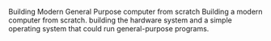 Building Modern General Purpose computer from scratch
Building a modern computer from scratch. building the hardware system and a simple operating system that could run general-purpose programs.
